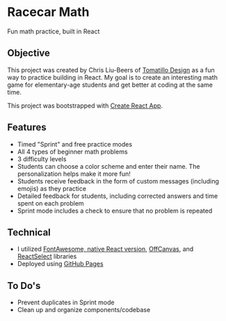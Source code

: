 # Racecar Math

Fun math practice, built in React

## Objective

This project was created by Chris Liu-Beers of [Tomatillo Design](http://www.tomatillodesign.com) as a fun way to practice building in React. My goal is to create an interesting math game for elementary-age students and get better at coding at the same time.

This project was bootstrapped with [Create React App](https://github.com/facebook/create-react-app).

## Features

- Timed "Sprint" and free practice modes
- All 4 types of beginner math problems
- 3 difficulty levels
- Students can choose a color scheme and enter their name. The personalization helps make it more fun!
- Students receive feedback in the form of custom messages (including emojis) as they practice
- Detailed feedback for students, including corrected answers and time spent on each problem
- Sprint mode includes a check to ensure that no problem is repeated

## Technical

- I utilized [FontAwesome, native React version](https://fontawesome.com/how-to-use/on-the-web/using-with/react), [OffCanvas](https://www.npmjs.com/package/offcanvas), and [ReactSelect](https://react-select.com/home) libraries
- Deployed using [GitHub Pages](https://github.com/gitname/react-gh-pages)

## To Do's

- Prevent duplicates in Sprint mode
- Clean up and organize components/codebase
